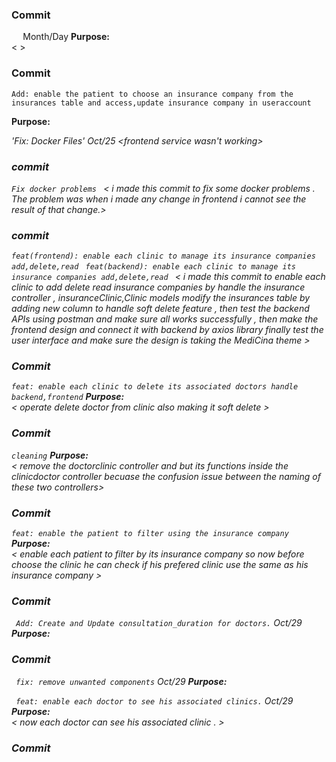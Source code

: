 ### Commit

`  ` Month/Day
**Purpose:**  
< >

### Commit

`Add: enable the patient to choose an insurance company from the insurances table and access,update insurance company in useraccount`

**Purpose:**  
<i made this commit to enable the patient to add insurance company when they in register form also he will be able to modify or delete the associated insurance comapny from the user account pag.>

'Fix: Docker Files' Oct/25
<frontend service wasn't working>

### commit

`Fix docker problems `
< i made this commit to fix some docker problems . The problem was when i made any change in frontend i cannot see the result of that change.>

### commit

`feat(frontend): enable each clinic to manage its insurance companies add,delete,read `
`feat(backend): enable each clinic to manage its insurance companies add,delete,read `
< i made this commit to enable each clinic to add delete read insurance companies by handle the insurance controller , insuranceClinic,Clinic models modify the insurances table by adding new column to handle soft delete feature , then test the backend APIs using postman and make sure all works successfully , then make the frontend design and connect it with backend by axios library finally test the user interface and make sure the design is taking the MediCina theme >

### Commit

`feat: enable each clinic to delete its associated doctors handle backend,frontend`
**Purpose:**  
< operate delete doctor from clinic also making it soft delete >

### Commit

`cleaning`
**Purpose:**  
< remove the doctorclinic controller and but its functions inside the clinicdoctor controller becuase the confusion issue between the naming of these two controllers>

### Commit

`feat: enable the patient to filter using the insurance company`
**Purpose:**  
< enable each patient to filter by its insurance company so now before choose the clinic he can check if his prefered clinic use the same as his insurance company >

### Commit

` Add: Create and Update consultation_duration for doctors.` Oct/29
**Purpose:**
<Purpose is clear>

### Commit

` fix: remove unwanted components` Oct/29
**Purpose:**
<Caused a failure on server launch>


` feat: enable each doctor to see his associated clinics.` Oct/29
**Purpose:**  
< now each doctor can see his associated clinic . >

### Commit
